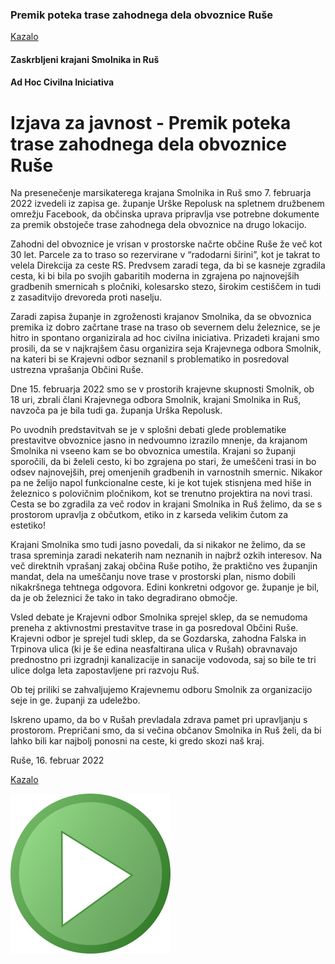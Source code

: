 ### Premik poteka trase zahodnega dela obvoznice Ruše

[Kazalo](index.md)

#### Zaskrbljeni krajani Smolnika in Ruš
#### Ad Hoc Civilna Iniciativa


#  Izjava za javnost - Premik poteka trase zahodnega dela obvoznice Ruše

Na presenečenje marsikaterega krajana Smolnika in Ruš smo 7. februarja 2022 izvedeli 
iz zapisa ge. županje Urške Repolusk na spletnem družbenem omrežju Facebook, da občinska 
uprava pripravlja vse potrebne dokumente za premik obstoječe trase zahodnega dela obvoznice 
na drugo lokacijo.

Zahodni del obvoznice je vrisan v prostorske načrte občine Ruše že več kot 30 let. 
Parcele za to traso so rezervirane v “radodarni širini”, kot je takrat to velela Direkcija 
za ceste RS. Predvsem zaradi tega, da bi se kasneje zgradila cesta, ki bi bila po svojih 
gabaritih moderna in zgrajena po najnovejših gradbenih smernicah s pločniki, kolesarsko stezo, 
širokim cestiščem in tudi z zasaditvijo drevoreda proti naselju.

Zaradi zapisa županje in zgroženosti krajanov Smolnika, da se obvoznica premika iz dobro začrtane
trase na traso ob severnem delu železnice, se je hitro in spontano organizirala ad hoc civilna 
iniciativa. Prizadeti krajani smo prosili, da se v najkrajšem času organizira seja Krajevnega 
odbora Smolnik, na kateri bi se Krajevni odbor seznanil s problematiko in posredoval ustrezna 
vprašanja Občini Ruše.

Dne 15. februarja 2022 smo se v prostorih krajevne skupnosti Smolnik, ob 18 uri, zbrali člani 
Krajevnega odbora Smolnik, krajani Smolnika in Ruš, navzoča pa je bila tudi ga. županja Urška 
Repolusk.

Po uvodnih predstavitvah se je v splošni debati glede problematike prestavitve obvoznice jasno
in nedvoumno izrazilo mnenje, da krajanom Smolnika ni vseeno kam se bo obvoznica umestila. 
Krajani so županji sporočili, da bi želeli cesto, ki bo zgrajena po stari, že umeščeni trasi 
in bo odsev najnovejših, prej omenjenih gradbenih in varnostnih smernic. Nikakor pa ne želijo 
napol funkcionalne ceste, ki je kot tujek stisnjena med hiše in železnico s polovičnim pločnikom, 
kot se trenutno projektira na novi trasi. Cesta se bo zgradila za več rodov in krajani Smolnika 
in Ruš želimo, da se s prostorom upravlja z občutkom, etiko in z karseda velikim čutom za estetiko!

Krajani Smolnika smo tudi jasno povedali, da si nikakor ne želimo, da se trasa spreminja 
zaradi nekaterih nam neznanih in najbrž ozkih interesov. Na več direktnih vprašanj zakaj 
občina Ruše potiho, že praktično ves županjin mandat, dela na umeščanju nove trase v prostorski 
plan, nismo dobili nikakršnega tehtnega odgovora. Edini konkretni odgovor ge. županje je bil, 
da je ob železnici že tako in tako degradirano območje.

Vsled debate je Krajevni odbor Smolnika sprejel sklep, da se nemudoma preneha z aktivnostmi 
prestavitve trase in ga posredoval Občini Ruše. Krajevni odbor je sprejel tudi sklep, da se 
Gozdarska, zahodna Falska in Trpinova ulica (ki je še edina neasfaltirana ulica v Rušah) 
obravnavajo prednostno pri izgradnji kanalizacije in sanacije vodovoda, saj so bile te tri 
ulice dolga leta zapostavljene pri razvoju Ruš.

Ob tej priliki se zahvaljujemo Krajevnemu odboru Smolnik za organizacijo seje in ge. županji 
za udeležbo.

Iskreno upamo, da bo v Rušah prevladala zdrava pamet pri upravljanju s prostorom. Prepričani 
smo, da si večina občanov Smolnika in Ruš želi, da bi lahko bili kar najbolj ponosni na ceste, 
ki gredo skozi naš kraj.


Ruše, 16. februar 2022

[Kazalo](index.md)

![GIT](./pic/status_work_green_256x256.png)
